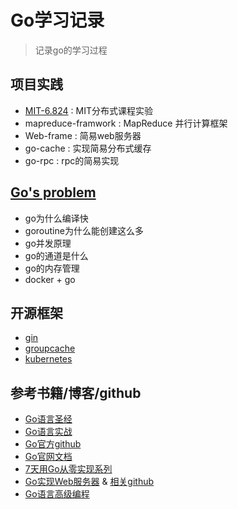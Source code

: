 # Go学习记录

> 记录go的学习过程

## 项目实践

- [MIT-6.824](https://github.com/Dmaner/MIT-6.824) : MIT分布式课程实验
- mapreduce-framwork : MapReduce 并行计算框架
- Web-frame : 简易web服务器
- go-cache : 实现简易分布式缓存
- go-rpc : rpc的简易实现

## [Go's problem](problem/readme.md)

- go为什么编译快
- goroutine为什么能创建这么多
- go并发原理
- go的通道是什么
- go的内存管理
- docker + go

## 开源框架

- [gin](https://github.com/gin-gonic/gin)
- [groupcache](https://github.com/golang/groupcache)
- [kubernetes](https://github.com/kubernetes/kubernetes)

## 参考书籍/博客/github

- [Go语言圣经](https://books.studygolang.com/gopl-zh/)
- [Go语言实战](https://book.douban.com/subject/27015617/)
- [Go官方github](https://github.com/golang/go)
- [Go官网文档](https://golang.org/doc/)
- [7天用Go从零实现系列](https://github.com/geektutu/7days-golang) 
- [Go实现Web服务器](https://learnku.com/docs/build-web-application-with-golang) & [相关github](https://github.com/astaxie/build-web-application-with-golang)
- [Go语言高级编程](https://chai2010.gitbooks.io/advanced-go-programming-book/content/)